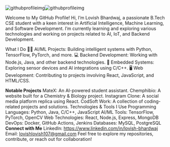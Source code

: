 ![githubprofileimg](https://github.com/user-attachments/assets/4689949d-7bde-4214-98be-d3248c62a387)![githubprofileimg](https://github.com/user-attachments/assets/871c9caa-cf7e-4467-b981-bad97adbc1f7)

Welcome to My GitHub Profile!
Hi, I’m Lovish Bhardwaj, a passionate B.Tech CSE student with a keen interest in Artificial Intelligence, Machine Learning, and Software Development. I’m currently learning and exploring various technologies and working on projects related to AI, IoT, and Backend Development.

What I Do
🧑‍💻 AI/ML Projects: Building intelligent systems with Python, TensorFlow, PyTorch, and more.
💻 Backend Development: Working with Node.js, Java, and other backend technologies.
🔧 Embedded Systems: Exploring sensor devices and AI integrations using C/C++.
🖥️ Web Development: Contributing to projects involving React, JavaScript, and HTML/CSS.

**Notable Projects**
MateX: An AI-powered student assistant.
Chemphibio: A website built for a Chemistry & Biology project.
Instagram Clone: A social media platform replica using React.
CodSoft Work: A collection of coding-related projects and solutions.
Technologies & Tools I Use
Programming Languages: Python, Java, C/C++, JavaScript
AI/ML Tools: TensorFlow, PyTorch, OpenCV
Web Technologies: React, Node.js, Express, MongoDB
DevOps: Docker, GitHub Actions, Jenkins
Databases: MySQL, PostgreSQL
**Connect with Me**
LinkedIn: https://www.linkedin.com/in/lovish-bhardwaj
Email: lovishlovish107@gmail.com
Feel free to explore my repositories, contribute, or reach out for collaboration!
